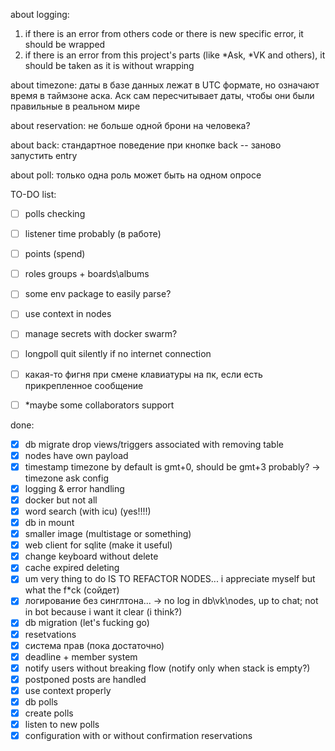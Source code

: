 about logging:
1) if there is an error from others code or there is new specific error, it should be wrapped
2) if there is an error from this project's parts (like *Ask, *VK and others), it should be taken as it is without wrapping

about timezone:
даты в базе данных лежат в UTC формате, но означают время в таймзоне аска. Аск сам пересчитывает даты, чтобы они были правильные в реальном мире

about reservation:
не больше одной брони на человека?

about back:
стандартное поведение при кнопке back -- заново запустить entry

about poll:
только одна роль может быть на одном опросе

TO-DO list:

- [ ] polls checking
- [ ] listener time probably (в работе)
- [ ] points (spend)
- [ ] roles groups + boards\albums
- [ ] some env package to easily parse?
- [ ] use context in nodes
- [ ] manage secrets with docker swarm? 
- [ ] longpoll quit silently if no internet connection
- [ ] какая-то фигня при смене клавиатуры на пк, если есть прикрепленное сообщение
- [ ] *maybe some collaborators support


done:

- [x] db migrate drop views/triggers associated with removing table
- [x] nodes have own payload
- [x] timestamp timezone by default is gmt+0, should be gmt+3 probably? -> timezone ask config
- [x] logging & error handling
- [x] docker but not all
- [x] word search (with icu) (yes!!!!)
- [x] db in mount
- [x] smaller image (multistage or something)
- [x] web client for sqlite (make it useful)
- [x] change keyboard without delete
- [x] cache expired deleting
- [x] um very thing to do IS TO REFACTOR NODES... i appreciate myself but what the f*ck (сойдет)
- [x] логирование без синглтона... -> no log in db\vk\nodes, up to chat; not in bot because i want it clear (i think?)
- [x] db migration (let's fucking go)
- [x] resetvations
- [x] система прав (пока достаточно)
- [x] deadline + member system 
- [x] notify users without breaking flow (notify only when stack is empty?)
- [x] postponed posts are handled
- [x] use context properly
- [x] db polls
- [x] create polls
- [x] listen to new polls
- [x] configuration with or without confirmation reservations